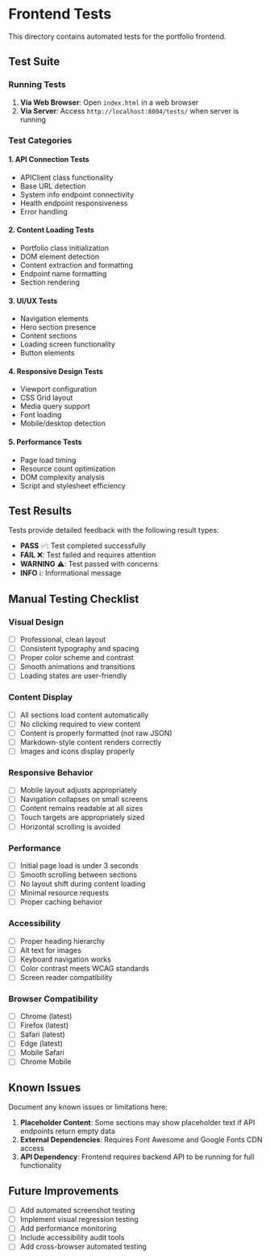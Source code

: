 # Frontend Tests

This directory contains automated tests for the portfolio frontend.

## Test Suite

### Running Tests

1. **Via Web Browser**: Open `index.html` in a web browser
2. **Via Server**: Access `http://localhost:8004/tests/` when server is running

### Test Categories

#### 1. API Connection Tests
- APIClient class functionality
- Base URL detection
- System info endpoint connectivity
- Health endpoint responsiveness
- Error handling

#### 2. Content Loading Tests
- Portfolio class initialization
- DOM element detection
- Content extraction and formatting
- Endpoint name formatting
- Section rendering

#### 3. UI/UX Tests
- Navigation elements
- Hero section presence
- Content sections
- Loading screen functionality
- Button elements

#### 4. Responsive Design Tests
- Viewport configuration
- CSS Grid layout
- Media query support
- Font loading
- Mobile/desktop detection

#### 5. Performance Tests
- Page load timing
- Resource count optimization
- DOM complexity analysis
- Script and stylesheet efficiency

## Test Results

Tests provide detailed feedback with the following result types:

- **PASS** ✅: Test completed successfully
- **FAIL** ❌: Test failed and requires attention
- **WARNING** ⚠️: Test passed with concerns
- **INFO** ℹ️: Informational message

## Manual Testing Checklist

### Visual Design
- [ ] Professional, clean layout
- [ ] Consistent typography and spacing
- [ ] Proper color scheme and contrast
- [ ] Smooth animations and transitions
- [ ] Loading states are user-friendly

### Content Display
- [ ] All sections load content automatically
- [ ] No clicking required to view content
- [ ] Content is properly formatted (not raw JSON)
- [ ] Markdown-style content renders correctly
- [ ] Images and icons display properly

### Responsive Behavior
- [ ] Mobile layout adjusts appropriately
- [ ] Navigation collapses on small screens
- [ ] Content remains readable at all sizes
- [ ] Touch targets are appropriately sized
- [ ] Horizontal scrolling is avoided

### Performance
- [ ] Initial page load is under 3 seconds
- [ ] Smooth scrolling between sections
- [ ] No layout shift during content loading
- [ ] Minimal resource requests
- [ ] Proper caching behavior

### Accessibility
- [ ] Proper heading hierarchy
- [ ] Alt text for images
- [ ] Keyboard navigation works
- [ ] Color contrast meets WCAG standards
- [ ] Screen reader compatibility

### Browser Compatibility
- [ ] Chrome (latest)
- [ ] Firefox (latest)
- [ ] Safari (latest)
- [ ] Edge (latest)
- [ ] Mobile Safari
- [ ] Chrome Mobile

## Known Issues

Document any known issues or limitations here:

1. **Placeholder Content**: Some sections may show placeholder text if API endpoints return empty data
2. **External Dependencies**: Requires Font Awesome and Google Fonts CDN access
3. **API Dependency**: Frontend requires backend API to be running for full functionality

## Future Improvements

- [ ] Add automated screenshot testing
- [ ] Implement visual regression testing
- [ ] Add performance monitoring
- [ ] Include accessibility audit tools
- [ ] Add cross-browser automated testing
